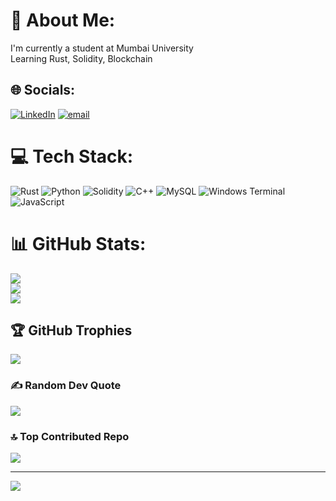 # 💫 About Me:
I'm currently a student at Mumbai University<br>Learning Rust, Solidity, Blockchain


## 🌐 Socials:
[![LinkedIn](https://img.shields.io/badge/LinkedIn-%230077B5.svg?logo=linkedin&logoColor=white)](https://linkedin.com/in/https://www.linkedin.com/in/krishna-khasge-04647528b/) [![email](https://img.shields.io/badge/Email-D14836?logo=gmail&logoColor=white)](mailto:krishnakhasge0@gmail.com) 

# 💻 Tech Stack:
![Rust](https://img.shields.io/badge/rust-%23000000.svg?style=for-the-badge&logo=rust&logoColor=white) ![Python](https://img.shields.io/badge/python-3670A0?style=for-the-badge&logo=python&logoColor=ffdd54) ![Solidity](https://img.shields.io/badge/Solidity-%23363636.svg?style=for-the-badge&logo=solidity&logoColor=white) ![C++](https://img.shields.io/badge/c++-%2300599C.svg?style=for-the-badge&logo=c%2B%2B&logoColor=white) ![MySQL](https://img.shields.io/badge/mysql-4479A1.svg?style=for-the-badge&logo=mysql&logoColor=white) ![Windows Terminal](https://img.shields.io/badge/Windows%20Terminal-%234D4D4D.svg?style=for-the-badge&logo=windows-terminal&logoColor=white) ![JavaScript](https://img.shields.io/badge/javascript-%23323330.svg?style=for-the-badge&logo=javascript&logoColor=%23F7DF1E)
# 📊 GitHub Stats:
![](https://github-readme-stats.vercel.app/api?username=Kris0721&theme=dark&hide_border=false&include_all_commits=false&count_private=false)<br/>
![](https://nirzak-streak-stats.vercel.app/?user=Kris0721&theme=dark&hide_border=false)<br/>
![](https://github-readme-stats.vercel.app/api/top-langs/?username=Kris0721&theme=dark&hide_border=false&include_all_commits=false&count_private=false&layout=compact)

## 🏆 GitHub Trophies
![](https://github-profile-trophy.vercel.app/?username=Kris0721&theme=radical&no-frame=false&no-bg=true&margin-w=4)

### ✍️ Random Dev Quote
![](https://quotes-github-readme.vercel.app/api?type=horizontal&theme=radical)

### 🔝 Top Contributed Repo
![](https://github-contributor-stats.vercel.app/api?username=Kris0721&limit=5&theme=dark&combine_all_yearly_contributions=true)

---
[![](https://visitcount.itsvg.in/api?id=Kris0721&icon=0&color=0)](https://visitcount.itsvg.in)

<!-- Proudly created with GPRM ( https://gprm.itsvg.in ) -->
